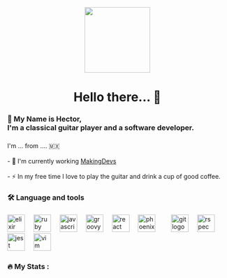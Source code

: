 <div align="center">
<img height="150" src="https://art.pixilart.com/sr2712ab0b35ecd.gif"  />
</div>

###

<div align="center">
</div>

###

<h1 align="center">Hello there... 🌟</h1>

###

<h3 align="left">👾 My Name is Hector, <br>I'm  a classical guitar player and a software developer.</h3>

###

<p align="left">I'm ... from .... 🇲🇽<br><br>- 🔭 I'm currently working <a href="https://www.makingdevs.com/">MakingDevs</a>
<br><br>- ⚡ In my free time I love to play the guitar and drink a cup of good coffee.</p>

###

<h3 align="left">🛠 Language and tools</h3>

###

<div align="left">
<img src="https://cdn.jsdelivr.net/gh/devicons/devicon/icons/elixir/elixir-original.svg" height="40" alt="elixir logo"  />
<img width="12" />
<img src="https://cdn.jsdelivr.net/gh/devicons/devicon/icons/ruby/ruby-original.svg" height="40" alt="ruby logo"  />
<img width="12" />
<img src="https://cdn.jsdelivr.net/gh/devicons/devicon/icons/javascript/javascript-original.svg" height="40" alt="javascript logo"  />
<img width="12" />
<img src="https://cdn.jsdelivr.net/gh/devicons/devicon/icons/groovy/groovy-original.svg" height="40" alt="groovy logo"  />
<img width="12" />
<img src="https://cdn.jsdelivr.net/gh/devicons/devicon/icons/react/react-original.svg" height="40" alt="react logo"  />
<img width="12" />
<img src="https://cdn.jsdelivr.net/gh/devicons/devicon/icons/phoenix/phoenix-original.svg" height="40" alt="phoenix logo"  />
<img width="12" />
<img width="12" />
<img src="https://cdn.jsdelivr.net/gh/devicons/devicon/icons/git/git-original.svg" height="40" alt="git logo"  />
<img width="12" />
<img src="https://cdn.jsdelivr.net/gh/devicons/devicon/icons/rspec/rspec-original.svg" height="40" alt="rspec logo"  />
<img width="12" />
<img src="https://cdn.jsdelivr.net/gh/devicons/devicon/icons/jest/jest-plain.svg" height="40" alt="jest logo"  />
<img width="12" />
<img src="https://cdn.jsdelivr.net/gh/devicons/devicon/icons/vim/vim-original.svg" height="40" alt="vim logo"  />
</div>

###

<h3 align="left">🔥   My Stats :</h3>

###
